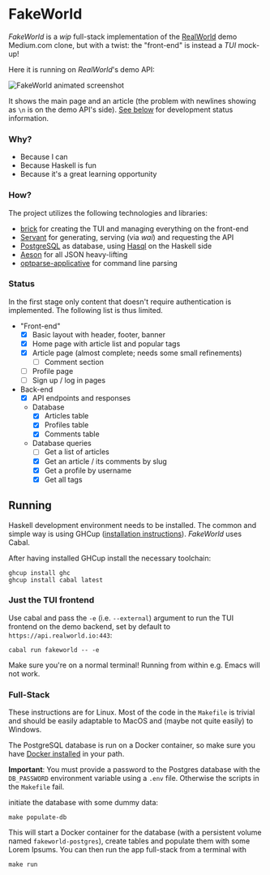 # FakeWorld #

_FakeWorld_ is a _wip_ full-stack implementation of the
[RealWorld](https://github.com/gothinkster/realworld) demo Medium.com
clone, but with a twist: the "front-end" is instead a _TUI_ mock-up!

Here it is running on _RealWorld_'s demo API:

![FakeWorld animated screenshot](https://user-images.githubusercontent.com/6893125/217037860-b4ba632e-4878-49c0-836c-86ed91a1a185.gif)

It shows the main page and an article (the problem with newlines showing as `\n` is on the demo API's side). [See below](#status) for development status information.

### Why? ###

- Because I can
- Because Haskell is fun
- Because it's a great learning opportunity

### How? ###

The project utilizes the following technologies and libraries:

- [brick](https://github.com/jtdaugherty/brick/) for creating the TUI
  and managing everything on the front-end
- [Servant](https://github.com/haskell-servant/servant) for
  generating, serving (via _wai_) and requesting the API
- [PostgreSQL](https://www.postgresql.org/) as database, using
  [Hasql](https://github.com/nikita-volkov/hasql/) on the Haskell side
- [Aeson](https://github.com/haskell/aeson/) for all JSON heavy-lifting
- [optparse-applicative](https://github.com/pcapriotti/optparse-applicative)
  for command line parsing

### Status ###

In the first stage only content that doesn't require authentication is implemented. The following list is thus limited.

- "Front-end"
  - [x] Basic layout with header, footer, banner
  - [x] Home page with article list and popular tags
  - [x] Article page (almost complete; needs some small refinements)
    - [ ] Comment section
  - [ ] Profile page
  - [ ] Sign up / log in pages

- Back-end
  - [x] API endpoints and responses
  - Database
    - [x] Articles table
    - [x] Profiles table
    - [x] Comments table
  - Database queries
    - [ ] Get a list of articles
    - [x] Get an article / its comments by slug
    - [x] Get a profile by username
    - [x] Get all tags

## Running ##

Haskell development environment needs to be installed. The common and simple way is using GHCup ([installation instructions](https://www.haskell.org/ghcup/)). _FakeWorld_ uses Cabal.

After having installed GHCup install the necessary toolchain:

``` shell
ghcup install ghc
ghcup install cabal latest
```

### Just the TUI frontend

Use cabal and pass the `-e` (i.e. `--external`) argument to run the TUI frontend on the demo backend, set by default to `https://api.realworld.io:443`:

``` shell
cabal run fakeworld -- -e
```

Make sure you're on a normal terminal! Running from within e.g. Emacs will not work.

### Full-Stack ###

These instructions are for Linux. Most of the code in the `Makefile` is trivial and should be easily adaptable to MacOS and (maybe not quite easily) to Windows.

The PostgreSQL database is run on a Docker container, so make sure you have [Docker installed](https://docs.docker.com/get-docker/) in your path.

**Important**: You must provide a password to the Postgres database with the `DB_PASSWORD` environment variable using a `.env` file. Otherwise the scripts in the `Makefile` fail.

initiate the database with some dummy data:

``` shell
make populate-db
```

This will start a Docker container for the database (with a persistent volume named `fakeworld-postgres`), create tables and populate them with some Lorem Ipsums. You can then run the app full-stack from a terminal with

``` shell
make run
```
